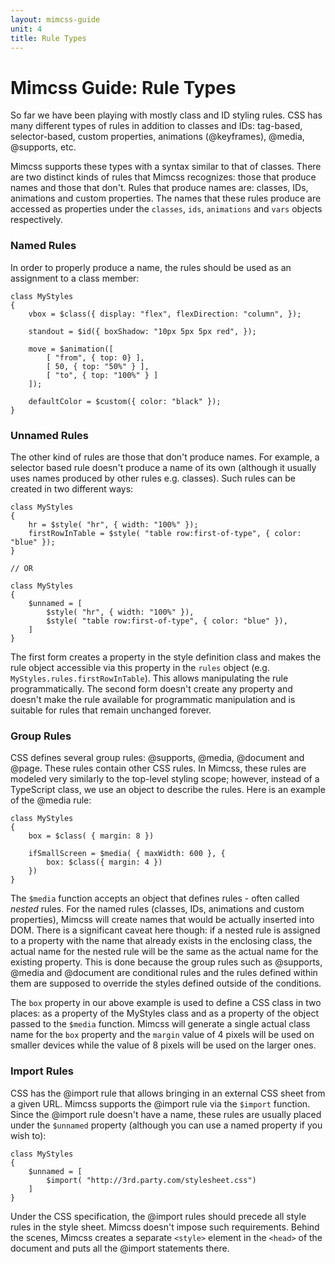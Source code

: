 ```yaml
---
layout: mimcss-guide
unit: 4
title: Rule Types
---
```


# Mimcss Guide: Rule Types

So far we have been playing with mostly class and ID styling rules. CSS has many different types of rules in addition to classes and IDs: tag-based, selector-based, custom properties, animations (@keyframes), @media, @supports, etc.

Mimcss supports these types with a syntax similar to that of classes. There are two distinct kinds of rules that Mimcss recognizes: those that produce names and those that don't. Rules that produce names are: classes, IDs, animations and custom properties. The names that these rules produce are accessed as properties under the `classes`, `ids`, `animations` and `vars` objects respectively.

### Named Rules
In order to properly produce a name, the rules should be used as an assignment to a class member:

```tsx
class MyStyles
{
    vbox = $class({ display: "flex", flexDirection: "column", });

    standout = $id({ boxShadow: "10px 5px 5px red", });

	move = $animation([
		[ "from", { top: 0} ],
		[ 50, { top: "50%" } ],
		[ "to", { top: "100%" } ]
	]);

    defaultColor = $custom({ color: "black" });
}
```

### Unnamed Rules
The other kind of rules are those that don't produce names. For example, a selector based rule doesn't produce a name of its own (although it usually uses names produced by other rules e.g. classes). Such rules can be created in two different ways:

```tsx
class MyStyles
{
    hr = $style( "hr", { width: "100%" });
    firstRowInTable = $style( "table row:first-of-type", { color: "blue" });
}

// OR

class MyStyles
{
    $unnamed = [
        $style( "hr", { width: "100%" }),
        $style( "table row:first-of-type", { color: "blue" }),
    ]
}

```

The first form creates a property in the style definition class and makes the rule object accessible via this property in the `rules` object (e.g. `MyStyles.rules.firstRowInTable`). This allows manipulating the rule programmatically. The second form doesn't create any property and doesn't make the rule available for programmatic manipulation and is suitable for rules that remain unchanged forever.

### Group Rules
CSS defines several group rules: @supports, @media, @document and @page. These rules contain other CSS rules. In Mimcss, these rules are modeled very similarly to the top-level styling scope; however, instead of a TypeScript class, we use an object to describe the rules. Here is an example of the @media rule:

```tsx
class MyStyles
{
    box = $class( { margin: 8 })

    ifSmallScreen = $media( { maxWidth: 600 }, {
        box: $class({ margin: 4 })
    })
}
```

The `$media` function accepts an object that defines rules - often called *nested* rules. For the named rules (classes, IDs, animations and custom properties), Mimcss will create names that would be actually inserted into DOM. There is a significant caveat here though: if a nested rule is assigned to a property with the name that already exists in the enclosing class, the actual name for the nested rule will be the same as the actual name for the existing property. This is done because the group rules such as @supports, @media and @document are conditional rules and the rules defined within them are supposed to override the styles defined outside of the conditions.

The `box` property in our above example is used to define a CSS class in two places: as a property of the MyStyles class and as a property of the object passed to the `$media` function. Mimcss will generate a single actual class name for the `box` property and the `margin` value of 4 pixels will be used on smaller devices while the value of 8 pixels will be used on the larger ones.

### Import Rules
CSS has the @import rule that allows bringing in an external CSS sheet from a given URL. Mimcss supports the @import rule via the `$import` function. Since the @import rule doesn't have a name, these rules are usually placed under the `$unnamed` property (although you can use a named property if you wish to):

```tsx
class MyStyles
{
    $unnamed = [
        $import( "http://3rd.party.com/stylesheet.css")
    ]
}
```

Under the CSS specification, the @import rules should precede all style rules in the style sheet. Mimcss doesn't impose such requirements. Behind the scenes, Mimcss creates a separate `<style>` element in the `<head>` of the document and puts all the @import statements there.




